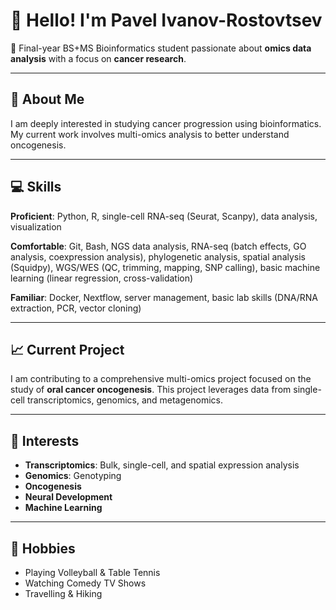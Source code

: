 # 👋 Hello! I'm Pavel Ivanov-Rostovtsev

🚀 Final-year BS+MS Bioinformatics student passionate about **omics data analysis** with a focus on **cancer research**.

---

## 🧬 About Me
I am deeply interested in studying cancer progression using bioinformatics. My current work involves multi-omics analysis to better understand oncogenesis.

---

## 💻 Skills
**Proficient**: Python, R, single-cell RNA-seq (Seurat, Scanpy), data analysis, visualization  

**Comfortable**: Git, Bash, NGS data analysis, RNA-seq (batch effects, GO analysis, coexpression analysis), phylogenetic analysis, spatial analysis (Squidpy), WGS/WES (QC, trimming, mapping, SNP calling), basic machine learning (linear regression, cross-validation)  

**Familiar**: Docker, Nextflow, server management, basic lab skills (DNA/RNA extraction, PCR, vector cloning)

---

## 📈 Current Project
I am contributing to a comprehensive multi-omics project focused on the study of **oral cancer oncogenesis**. This project leverages data from single-cell transcriptomics, genomics, and metagenomics.

---

## 🌱 Interests
- **Transcriptomics**: Bulk, single-cell, and spatial expression analysis
- **Genomics**: Genotyping
- **Oncogenesis**
- **Neural Development**
- **Machine Learning**

---

## 🎯 Hobbies
- Playing Volleyball & Table Tennis
- Watching Comedy TV Shows
- Travelling & Hiking
